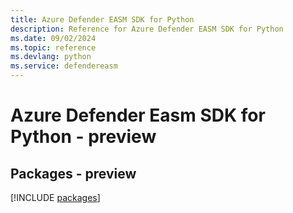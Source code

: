 ```yaml
---
title: Azure Defender EASM SDK for Python
description: Reference for Azure Defender EASM SDK for Python
ms.date: 09/02/2024
ms.topic: reference
ms.devlang: python
ms.service: defendereasm
---
```

# Azure Defender Easm SDK for Python - preview
## Packages - preview
[!INCLUDE [packages](defender-easm-index.md)]